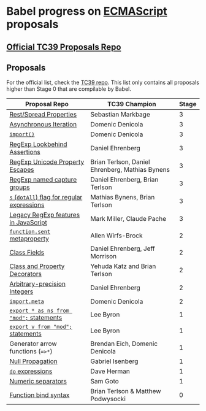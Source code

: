 # Babel progress on [ECMAScript](https://github.com/tc39/ecma262) proposals

## [Official TC39 Proposals Repo](https://github.com/tc39/proposals)

## Proposals

For the official list, check the [TC39 repo](https://github.com/tc39/proposals). This list only contains all proposals higher than Stage 0 that are compilable by Babel.

| Proposal Repo                                                                                               | TC39 Champion                       | Stage |
|-------------------------------------------------------------------------------------------------------------|------------------------------------|-------|
| [Rest/Spread Properties](https://github.com/tc39/proposal-object-rest-spread)                               | Sebastian Markbage                 | 3 |
| [Asynchronous Iteration](https://github.com/tc39/proposal-async-iteration)                                  | Domenic Denicola                   | 3 |
| [`import()`](https://github.com/tc39/proposal-dynamic-import)                                               | Domenic Denicola                   | 3 |
| [RegExp Lookbehind Assertions](https://github.com/tc39/proposal-regexp-lookbehind)                          | Daniel Ehrenberg                   | 3 |
| [RegExp Unicode Property Escapes](https://github.com/tc39/proposal-regexp-unicode-property-escapes)         | Brian Terlson, Daniel Ehrenberg, Mathias Bynens | 3 |
| [RegExp named capture groups](https://github.com/tc39/proposal-regexp-named-groups)                         | Daniel Ehrenberg, Brian Terlson    | 3 |
| [`s` (`dotAll`) flag for regular expressions](https://github.com/mathiasbynens/es-regexp-dotall-flag)       | Mathias Bynens, Brian Terlson      | 3 |
| [Legacy RegExp features in JavaScript](https://github.com/tc39/proposal-regexp-legacy-features)             | Mark Miller, Claude Pache          | 3 |
| [`function.sent` metaproperty](https://github.com/allenwb/ESideas/blob/master/Generator%20metaproperty.md)  | Allen Wirfs-Brock                  | 2 |
| [Class Fields](https://github.com/tc39/proposal-class-fields)                                               | Daniel Ehrenberg, Jeff Morrison    | 2 |
| [Class and Property Decorators](http://tc39.github.io/proposal-decorators/)                                 | Yehuda Katz and Brian Terlson      | 2 |
| [Arbitrary-precision Integers](https://github.com/tc39/proposal-integer)                                    | Daniel Ehrenberg                   | 2 |
| [`import.meta`](https://github.com/tc39/proposal-import-meta)                                               | Domenic Denicola                   | 2 |
| [`export * as ns from "mod";` statements](https://github.com/leebyron/ecmascript-export-ns-from)            | Lee Byron                          | 1 |
| [`export v from "mod";` statements](https://github.com/leebyron/ecmascript-export-default-from)             | Lee Byron                          | 1 |
| Generator arrow functions (`=>*`)                                                                           | Brendan Eich, Domenic Denicola     | 1 |
| [Null Propagation](https://docs.google.com/presentation/d/11O_wIBBbZgE1bMVRJI8kGnmC6dWCBOwutbN9SWOK0fU/view) | Gabriel Isenberg                  | 1 |
| [`do` expressions](https://gist.github.com/dherman/1c97dfb25179fa34a41b5fff040f9879)                         | Dave Herman                       | 1 |
| [Numeric separators](https://github.com/samuelgoto/proposal-numeric-separator)                               | Sam Goto                          | 1 |
| [Function bind syntax](https://github.com/zenparsing/es-function-bind)                                       | Brian Terlson & Matthew Podwysocki | 0  |
